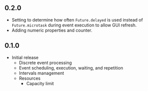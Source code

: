 ## 0.2.0

* Setting to determine how often `Future.delayed` is used instead of `Future.microtask` during event execution to allow GUI refresh.
* Adding numeric properties and counter.

## 0.1.0

* Initial release
  * Discrete event processing
  * Event scheduling, execution, waiting, and repetition
  * Intervals management
  * Resources
    * Capacity limit